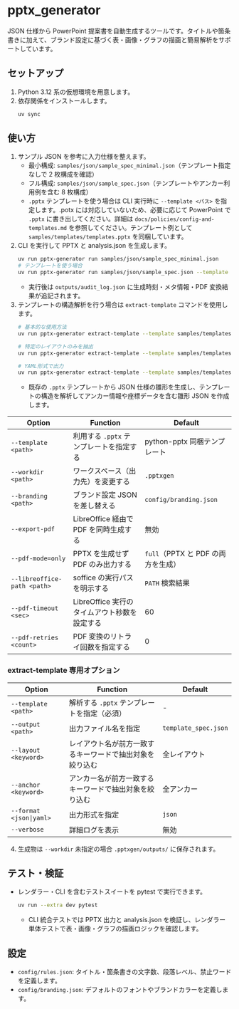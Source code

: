 # pptx_generator

JSON 仕様から PowerPoint 提案書を自動生成するツールです。タイトルや箇条書きに加えて、ブランド設定に基づく表・画像・グラフの描画と簡易解析をサポートしています。

## セットアップ
1. Python 3.12 系の仮想環境を用意します。
2. 依存関係をインストールします。
   ```bash
   uv sync
   ```

## 使い方
1. サンプル JSON を参考に入力仕様を整えます。
   - 最小構成: `samples/json/sample_spec_minimal.json`（テンプレート指定なしで 2 枚構成を確認）
   - フル構成: `samples/json/sample_spec.json`（テンプレートやアンカー利用例を含む 8 枚構成）
   - `.pptx` テンプレートを使う場合は CLI 実行時に `--template <パス>` を指定します。.potx には対応していないため、必要に応じて PowerPoint で `.pptx` に書き出してください。詳細は `docs/policies/config-and-templates.md` を参照してください。テンプレート例として `samples/templates/templates.pptx` を同梱しています。
2. CLI を実行して PPTX と analysis.json を生成します。
   ```bash
   uv run pptx-generator run samples/json/sample_spec_minimal.json
   # テンプレートを使う場合
   uv run pptx-generator run samples/json/sample_spec.json --template samples/templates/templates.pptx
   ```
   - 実行後は `outputs/audit_log.json` に生成時刻・メタ情報・PDF 変換結果が追記されます。
3. テンプレートの構造解析を行う場合は `extract-template` コマンドを使用します。
   ```bash
   # 基本的な使用方法
   uv run pptx-generator extract-template --template samples/templates/templates.pptx
   
   # 特定のレイアウトのみを抽出
   uv run pptx-generator extract-template --template samples/templates/templates.pptx --layout "タイトルスライド"
   
   # YAML形式で出力
   uv run pptx-generator extract-template --template samples/templates/templates.pptx --format yaml
   ```
   - 既存の `.pptx` テンプレートから JSON 仕様の雛形を生成し、テンプレートの構造を解析してアンカー情報や座標データを含む雛形 JSON を作成します。

| Option | Function | Default |
| --- | --- | --- |
| `--template <path>` | 利用する `.pptx` テンプレートを指定する | python-pptx 同梱テンプレート |
| `--workdir <path>` | ワークスペース（出力先）を変更する | `.pptxgen` |
| `--branding <path>` | ブランド設定 JSON を差し替える | `config/branding.json` |
| `--export-pdf` | LibreOffice 経由で PDF を同時生成する | 無効 |
| `--pdf-mode=only` | PPTX を生成せず PDF のみ出力する | `full`（PPTX と PDF の両方を生成） |
| `--libreoffice-path <path>` | soffice の実行パスを明示する | `PATH` 検索結果 |
| `--pdf-timeout <sec>` | LibreOffice 実行のタイムアウト秒数を設定する | 60 |
| `--pdf-retries <count>` | PDF 変換のリトライ回数を指定する | 0 |

### extract-template 専用オプション

| Option | Function | Default |
| --- | --- | --- |
| `--template <path>` | 解析する `.pptx` テンプレートを指定（必須） | - |
| `--output <path>` | 出力ファイル名を指定 | `template_spec.json` |
| `--layout <keyword>` | レイアウト名が前方一致するキーワードで抽出対象を絞り込む | 全レイアウト |
| `--anchor <keyword>` | アンカー名が前方一致するキーワードで抽出対象を絞り込む | 全アンカー |
| `--format <json\|yaml>` | 出力形式を指定 | `json` |
| `--verbose` | 詳細ログを表示 | 無効 |

4. 生成物は `--workdir` 未指定の場合 `.pptxgen/outputs/` に保存されます。

## テスト・検証
- レンダラー・CLI を含むテストスイートを pytest で実行できます。
  ```bash
  uv run --extra dev pytest
  ```
  - CLI 統合テストでは PPTX 出力と analysis.json を検証し、レンダラー単体テストで表・画像・グラフの描画ロジックを確認します。

## 設定
- `config/rules.json`: タイトル・箇条書きの文字数、段落レベル、禁止ワードを定義します。
- `config/branding.json`: デフォルトのフォントやブランドカラーを定義します。
